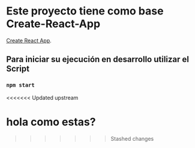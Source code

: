 # Este proyecto tiene como base Create-React-App 

[Create React App](https://github.com/facebook/create-react-app).

## Para iniciar su ejecución en desarrollo utilizar el Script


### `npm start`
<<<<<<< Updated upstream

hola
como estas? 
=======
>>>>>>> Stashed changes
